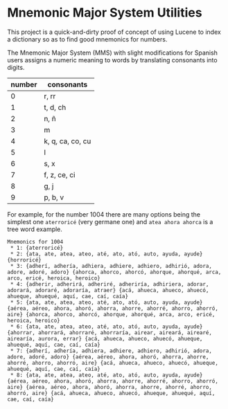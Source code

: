 # Mnemonic Major System Utilities

This project is a quick-and-dirty proof of concept of using Lucene to index a
dictionary so as to find good mnemonics for numbers.

The Mnemonic Major System (MMS) with slight modifications for Spanish users assigns a numeric
meaning to words by translating consonants into digits.

| number | consonants       |
|--------|------------------|
| 0      | r, rr            |
| 1      | t, d, ch         |
| 2      | n, ñ             |
| 3      | m                |
| 4      | k, q, ca, co, cu |
| 5      | l                |
| 6      | s, x             |
| 7      | f, z, ce, ci     |
| 8      | g, j             |
| 9      | p, b, v          |

For example, for the number 1004 there are many options being the simplest one `aterroricé` (very
germane one) and `atea ahora ahorca` is a tree word example.

```
Mnemonics for 1004
 * 1: {aterroricé}
 * 2: {ata, ate, atea, ateo, até, ato, ató, auto, ayuda, ayude} {horroricé}
 * 3: {adherí, adhería, adhiera, adhiere, adhiero, adhirió, adora, adore, adoré, adoro} {ahorca, ahorco, ahorcó, ahorque, ahorqué, arca, arco, ericé, heroica, heroico}
 * 4: {adherir, adherirá, adheriré, adheriría, adhiriera, adorar, adorará, adoraré, adoraría, atraer} {acá, ahueca, ahueco, ahuecó, ahueque, ahuequé, aquí, cae, caí, caía}
 * 5: {ata, ate, atea, ateo, até, ato, ató, auto, ayuda, ayude} {aérea, aéreo, ahora, ahoró, ahorra, ahorre, ahorré, ahorro, ahorró, aire} {ahorca, ahorco, ahorcó, ahorque, ahorqué, arca, arco, ericé, heroica, heroico}
 * 6: {ata, ate, atea, ateo, até, ato, ató, auto, ayuda, ayude} {ahorrar, ahorrará, ahorraré, ahorraría, airear, aireará, airearé, airearía, aurora, errar} {acá, ahueca, ahueco, ahuecó, ahueque, ahuequé, aquí, cae, caí, caía}
 * 7: {adherí, adhería, adhiera, adhiere, adhiero, adhirió, adora, adore, adoré, adoro} {aérea, aéreo, ahora, ahoró, ahorra, ahorre, ahorré, ahorro, ahorró, aire} {acá, ahueca, ahueco, ahuecó, ahueque, ahuequé, aquí, cae, caí, caía}
 * 8: {ata, ate, atea, ateo, até, ato, ató, auto, ayuda, ayude} {aérea, aéreo, ahora, ahoró, ahorra, ahorre, ahorré, ahorro, ahorró, aire} {aérea, aéreo, ahora, ahoró, ahorra, ahorre, ahorré, ahorro, ahorró, aire} {acá, ahueca, ahueco, ahuecó, ahueque, ahuequé, aquí, cae, caí, caía}
```